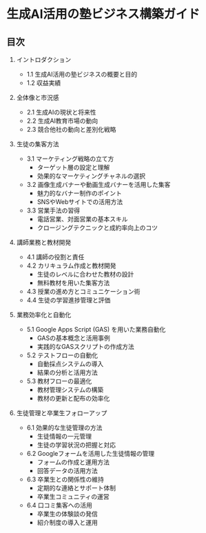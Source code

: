 # 生成AI活用の塾ビジネス構築ガイド

## 目次

1. イントロダクション
   - 1.1 生成AI活用の塾ビジネスの概要と目的
   - 1.2 収益実績

2. 全体像と市況感
   - 2.1 生成AIの現状と将来性
   - 2.2 生成AI教育市場の動向
   - 2.3 競合他社の動向と差別化戦略

3. 生徒の集客方法
   - 3.1 マーケティング戦略の立て方
       - ターゲット層の設定と理解
       - 効果的なマーケティングチャネルの選択
   - 3.2 画像生成バナーや動画生成バナーを活用した集客
       - 魅力的なバナー制作のポイント
       - SNSやWebサイトでの活用方法
   - 3.3 営業手法の習得
       - 電話営業、対面営業の基本スキル
       - クロージングテクニックと成約率向上のコツ

4. 講師業務と教材開発
   - 4.1 講師の役割と責任
   - 4.2 カリキュラム作成と教材開発
       - 生徒のレベルに合わせた教材の設計
       - 無料教材を用いた集客方法
   - 4.3 授業の進め方とコミュニケーション術
   - 4.4 生徒の学習進捗管理と評価

5. 業務効率化と自動化
   - 5.1 Google Apps Script (GAS) を用いた業務自動化
       - GASの基本概念と活用事例
       - 実践的なGASスクリプトの作成方法
   - 5.2 テストフローの自動化
       - 自動採点システムの導入
       - 結果の分析と活用方法
   - 5.3 教材フローの最適化
       - 教材管理システムの構築
       - 教材の更新と配布の効率化

6. 生徒管理と卒業生フォローアップ
   - 6.1 効果的な生徒管理の方法
       - 生徒情報の一元管理
       - 生徒の学習状況の把握と対応
   - 6.2 Googleフォームを活用した生徒情報の管理
       - フォームの作成と運用方法
       - 回答データの活用方法
   - 6.3 卒業生との関係性の維持
       - 定期的な連絡とサポート体制
       - 卒業生コミュニティの運営
   - 6.4 口コミ集客への活用
       - 卒業生の体験談の発信
       - 紹介制度の導入と運用
